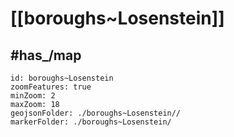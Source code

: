 # [[boroughs~Losenstein]] 


## #has_/map  



```leaflet
id: boroughs~Losenstein
zoomFeatures: true 
minZoom: 2 
maxZoom: 18
geojsonFolder: ./boroughs~Losenstein//
markerFolder: ./boroughs~Losenstein/
```

